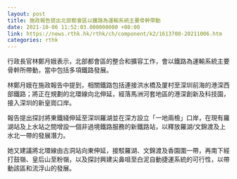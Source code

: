 ```yaml
---
layout: post
title: 施政報告提出北部都會區以鐵路為運輸系統主要骨幹帶動
date: 2021-10-06 11:52:03.000000000 +08:00
link: https://news.rthk.hk/rthk/ch/component/k2/1613708-20211006.htm
categories: rthk
---
```


行政長官林鄭月娥表示，北部都會區的整合和擴容工作，會以鐵路為運輸系統主要骨幹所帶動，當中包括多項鐵路發展。

林鄭月娥在施政報告中提到，相關鐵路包括連接洪水橋及厦村至深圳前海的港深西部鐵路；將正在規劃的北環線向北伸延，經落馬洲河套地區的港深創新及科技園，接入深圳的新皇崗口岸。

報告提出探討將東鐵綫伸延至深圳羅湖並在深方設立「一地兩檢」口岸，在現有羅湖站及上水站之間增設一個非過境鐵路服務的新鐵路站，以釋放羅湖/文錦渡及上水北一帶的發展潛力。

她又建議將北環線由古洞站向東伸延，接駁羅湖、文錦渡及香園圍一帶，再南下經打鼓嶺、皇后山至粉嶺，以及探討興建尖鼻咀至白泥自動捷運系統的可行性，以帶動該區和流浮山的發展。
